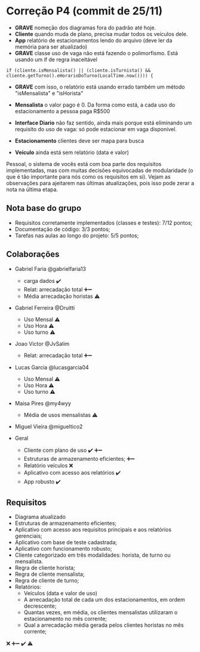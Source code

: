 # Correção P4 (commit de 25/11)

  - **GRAVE** nomeção dos diagramas fora do padrão até hoje.
  - **Cliente** quando muda de plano, precisa mudar todos os veículos dele.
  - **App** relatório de estacionamentos lendo do arquivo (deve ler da memória para ser atualizado)
  - **GRAVE** classe uso de vaga não está fazendo o polimorfismo. Está usando um if de regra inaceitável
  ```
  if (cliente.isMensalista() || (cliente.isTurnista() && cliente.getTurno().eHorarioDoTurno(LocalTime.now()))) {
  ```
  - **GRAVE** com isso, o relatório está usando errado também um método "isMensalista" e "isHorista"

  - **Mensalista** o valor pago é 0. Da forma como está, a cada uso do estacionamento a pessoa paga R$500
  - **Interface Diario** não faz sentido, ainda mais porque está eliminando um requisito do uso de vaga: só pode estacionar em vaga disponível.
  - **Estacionamento** clientes deve ser mapa para busca
  - **Veículo** ainda está sem relatório (data e valor)

  Pessoal, o sistema de vocês está com boa parte dos requisitos implementadas, mas com muitas decisões equivocadas de modularidade (o que é tão importante para nós como os requisitos em si). Vejam as observações para ajeitarem nas últimas atualizações, pois isso pode zerar a nota na última etapa.


## Nota base do grupo

  - Requisitos corretamente implementados (classes e testes): 7/12 pontos;
  - Documentação de código: 3/3 pontos;
  - Tarefas nas aulas ao longo do projeto: 5/5 pontos;
  

## Colaborações
  - Gabriel Faria @gabrielfaria13
    - carga dados ✔️
    - Relat: arrecadação total ➕➖
    - Média arrecadação horistas ⚠️
  - Gabriel Ferreira @Druitti
    - Uso Mensal ⚠️
    - Uso Hora ⚠️
    - Uso turno ⚠️
  - Joao Victor @JvSalim
    - Relat: arrecadação total ➕➖
  - Lucas Garcia @lucasgarcia04
    - Uso Mensal ⚠️
    - Uso Hora ⚠️
    - Uso turno ⚠️
  - Maisa Pires @my4wyy
    - Média de usos mensalistas ⚠️
  - Miguel Vieira @migueltico2
    
  
  - Geral
    - Cliente com plano de uso ✔️ ➕➖
    - Estruturas de armazenamento eficientes; ➕➖
   	- Relatório veículos ❌
	- Aplicativo com acesso aos relatórios ✔️
	- App robusto ✔️
	
	

## Requisitos
  - Diagrama atualizado
  - Estruturas de armazenamento eficientes; 
  - Aplicativo com acesso aos requisitos principais e aos relatórios gerenciais; 
  - Aplicativo com base de teste cadastrada;
  - Aplicativo com funcionamento robusto;
  - Cliente categorizado em três modalidades: horista, de turno ou mensalista.
  - Regra de cliente horista;
  - Regra de cliente mensalista;
  - Regra de cliente de turno;
  - Relatórios:
    - Veículos (data e valor de uso)
    - A arrecadação total de cada um dos estacionamentos, em ordem decrescente;
    - Quantas vezes, em média, os clientes mensalistas utilizaram o estacionamento no mês corrente;
    - Qual a arrecadação média gerada pelos clientes horistas no mês corrente;

❌
➕➖
✔️
⚠️